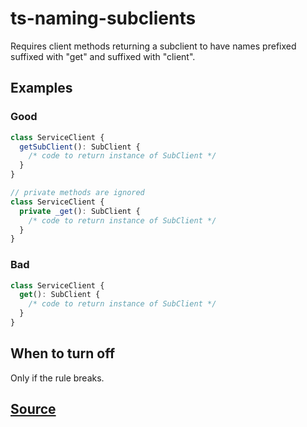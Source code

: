# ts-naming-subclients

Requires client methods returning a subclient to have names prefixed suffixed with "get" and suffixed with "client".

## Examples

### Good

```ts
class ServiceClient {
  getSubClient(): SubClient {
    /* code to return instance of SubClient */
  }
}
```

```ts
// private methods are ignored
class ServiceClient {
  private _get(): SubClient {
    /* code to return instance of SubClient */
  }
}
```

### Bad

```ts
class ServiceClient {
  get(): SubClient {
    /* code to return instance of SubClient */
  }
}
```

## When to turn off

Only if the rule breaks.

## [Source](https://azure.github.io/azure-sdk/typescript_design.html#ts-naming-subclients)